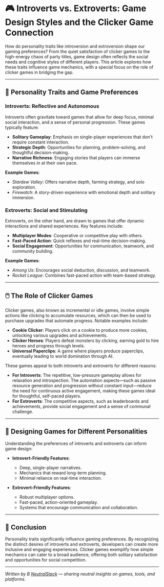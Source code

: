 # 🎮 Introverts vs. Extroverts: Game Design Styles and the Clicker Game Connection

How do personality traits like introversion and extroversion shape our gaming preferences? From the quiet satisfaction of clicker games to the high-energy chaos of party titles, game design often reflects the social needs and cognitive styles of different players. This article explores how these traits influence game mechanics, with a special focus on the role of clicker games in bridging the gap.

---

## 🧠 Personality Traits and Game Preferences

### Introverts: Reflective and Autonomous

Introverts often gravitate toward games that allow for deep focus, minimal social interaction, and a sense of personal progression. These games typically feature:

- **Solitary Gameplay**: Emphasis on single-player experiences that don't require constant interaction.
- **Strategic Depth**: Opportunities for planning, problem-solving, and thoughtful decision-making.
- **Narrative Richness**: Engaging stories that players can immerse themselves in at their own pace.

**Example Games**:
- *Stardew Valley*: Offers narrative depth, farming strategy, and solo exploration.
- *Firewatch*: A story-driven experience with emotional depth and solitary immersion.

### Extroverts: Social and Stimulating

Extroverts, on the other hand, are drawn to games that offer dynamic interactions and shared experiences. Key features include:

- **Multiplayer Modes**: Cooperative or competitive play with others.
- **Fast-Paced Action**: Quick reflexes and real-time decision-making.
- **Social Engagement**: Opportunities for communication, teamwork, and community building.

**Example Games**:
- *Among Us*: Encourages social deduction, discussion, and teamwork.
- *Rocket League*: Combines fast-paced action with team-based strategy.

---

## 🖱️ The Role of Clicker Games

Clicker games, also known as incremental or idle games, involve simple actions like clicking to accumulate resources, which can then be used to purchase upgrades that automate progress. Notable examples include:

- **Cookie Clicker**: Players click on a cookie to produce more cookies, unlocking various upgrades and achievements.
- **Clicker Heroes**: Players defeat monsters by clicking, earning gold to hire heroes and progress through levels.
- **Universal Paperclips**: A game where players produce paperclips, eventually leading to world domination through AI.

These games appeal to both introverts and extroverts for different reasons:

- **For Introverts**: The repetitive, low-pressure gameplay allows for relaxation and introspection. The automation aspects—such as passive resource generation and progression without constant input—reduce the need for continuous active engagement, making these games ideal for thoughtful, self-paced players.
- **For Extroverts**: The competitive aspects, such as leaderboards and achievements, provide social engagement and a sense of communal challenge.

---

## 🧩 Designing Games for Different Personalities

Understanding the preferences of introverts and extroverts can inform game design:

- **Introvert-Friendly Features**:
  - Deep, single-player narratives.
  - Mechanics that reward long-term planning.
  - Minimal reliance on real-time interaction.

- **Extrovert-Friendly Features**:
  - Robust multiplayer options.
  - Fast-paced, action-oriented gameplay.
  - Systems that encourage communication and collaboration.

---

## 🎯 Conclusion

Personality traits significantly influence gaming preferences. By recognizing the distinct desires of introverts and extroverts, developers can create more inclusive and engaging experiences. Clicker games exemplify how simple mechanics can cater to a broad audience, offering both solitary satisfaction and opportunities for social competition.

---

*Written by B [NeutralStack](https://github.com/neutralstack) — sharing neutral insights on games, tools, and platforms.*
